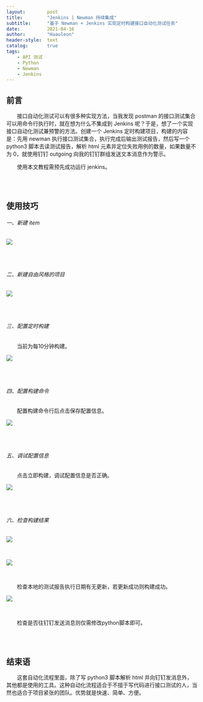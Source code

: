 ```yaml
---
layout:        post
title:         "Jenkins | Newman 持续集成"
subtitle:      "基于 Newman + Jenkins 实现定时构建接口自动化测试任务"
date:          2021-04-16
author:        "Haauleon"
header-style:  text
catalog:       true
tags:
    - API 测试
    - Python
    - Newman
    - Jenkins
---
```


## 前言
&emsp;&emsp;接口自动化测试可以有很多种实现方法，当我发现 postman 的接口测试集合可以用命令行执行时，就在想为什么不集成到 Jenkins 呢？于是，想了一个实现接口自动化测试兼预警的方法。创建一个 Jenkins 定时构建项目，构建的内容是：先用 newman 执行接口测试集合，执行完成后输出测试报告，然后写一个 python3 脚本去读测试报告，解析 html 元素并定位失败用例的数量，如果数量不为 0，就使用钉钉 outgoing 向我的钉钉群组发送文本消息作为警示。       

&emsp;&emsp;使用本文教程需预先成功运行 jenkins。         

<br><br>

## 使用技巧
###### 一、新建 item  
![](\haauleon\img\in-post\post-jenkins\2021-04-16-newman-jenkins-1.jpg)       

<br><br>

###### 二、新建自由风格的项目
![](\haauleon\img\in-post\post-jenkins\2021-04-16-newman-jenkins-2.jpg)       

<br><br>

###### 三、配置定时构建
&emsp;&emsp;当前为每10分钟构建。       

![](\haauleon\img\in-post\post-jenkins\2021-04-16-newman-jenkins-3.jpg)        

<br><br>

###### 四、配置构建命令 
&emsp;&emsp;配置构建命令行后点击保存配置信息。       

![](\haauleon\img\in-post\post-jenkins\2021-04-16-newman-jenkins-4.jpg)      

<br><br>

###### 五、调试配置信息        
&emsp;&emsp;点击立即构建，调试配置信息是否正确。        

![](\haauleon\img\in-post\post-jenkins\2021-04-16-newman-jenkins-5.jpg)     

<br><br>

###### 六、检查构建结果    
![](\haauleon\img\in-post\post-jenkins\2021-04-16-newman-jenkins-6.jpg)       

<br>

![](\haauleon\img\in-post\post-jenkins\2021-04-16-newman-jenkins-7.jpg)       

<br>

&emsp;&emsp;检查本地的测试报告执行日期有无更新，若更新成功则构建成功。       

![](\haauleon\img\in-post\post-jenkins\2021-04-16-newman-jenkins-8.jpg)       

<br>

&emsp;&emsp;检查是否往钉钉发送消息则仅需修改python脚本即可。      

<br><br>

## 结束语
&emsp;&emsp;这套自动化流程里面，除了写 python3 脚本解析 html 并向钉钉发消息外，其他都是使用的工具。这种自动化流程适合于不擅于写代码进行接口测试的人，当然也适合于项目紧张的团队。优势就是快速、简单、方便。